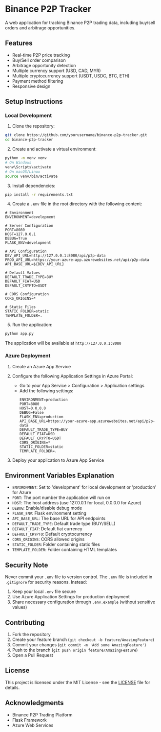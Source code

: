 # Binance P2P Tracker

A web application for tracking Binance P2P trading data, including buy/sell orders and arbitrage opportunities.

## Features

- Real-time P2P price tracking
- Buy/Sell order comparison
- Arbitrage opportunity detection
- Multiple currency support (USD, CAD, MYR)
- Multiple cryptocurrency support (USDT, USDC, BTC, ETH)
- Payment method filtering
- Responsive design

## Setup Instructions

### Local Development

1. Clone the repository:
```bash
git clone https://github.com/yourusername/binance-p2p-tracker.git
cd binance-p2p-tracker
```

2. Create and activate a virtual environment:
```bash
python -m venv venv
# On Windows
venv\Scripts\activate
# On macOS/Linux
source venv/bin/activate
```

3. Install dependencies:
```bash
pip install -r requirements.txt
```

4. Create a `.env` file in the root directory with the following content:
```env
# Environment
ENVIRONMENT=development

# Server Configuration
PORT=8080
HOST=127.0.0.1
DEBUG=True
FLASK_ENV=development

# API Configuration
DEV_API_URL=http://127.0.0.1:8080/api/p2p-data
PROD_API_URL=https://your-azure-app.azurewebsites.net/api/p2p-data
API_BASE_URL=${DEV_API_URL}

# Default Values
DEFAULT_TRADE_TYPE=BUY
DEFAULT_FIAT=USD
DEFAULT_CRYPTO=USDT

# CORS Configuration
CORS_ORIGINS=*

# Static Files
STATIC_FOLDER=static
TEMPLATE_FOLDER=.
```

5. Run the application:
```bash
python app.py
```

The application will be available at `http://127.0.0.1:8080`

### Azure Deployment

1. Create an Azure App Service
2. Configure the following Application Settings in Azure Portal:
   - Go to your App Service > Configuration > Application settings
   - Add the following settings:
     ```
     ENVIRONMENT=production
     PORT=8080
     HOST=0.0.0.0
     DEBUG=False
     FLASK_ENV=production
     API_BASE_URL=https://your-azure-app.azurewebsites.net/api/p2p-data
     DEFAULT_TRADE_TYPE=BUY
     DEFAULT_FIAT=USD
     DEFAULT_CRYPTO=USDT
     CORS_ORIGINS=*
     STATIC_FOLDER=static
     TEMPLATE_FOLDER=.
     ```

3. Deploy your application to Azure App Service

## Environment Variables Explanation

- `ENVIRONMENT`: Set to 'development' for local development or 'production' for Azure
- `PORT`: The port number the application will run on
- `HOST`: The host address (use 127.0.0.1 for local, 0.0.0.0 for Azure)
- `DEBUG`: Enable/disable debug mode
- `FLASK_ENV`: Flask environment setting
- `API_BASE_URL`: The base URL for API endpoints
- `DEFAULT_TRADE_TYPE`: Default trade type (BUY/SELL)
- `DEFAULT_FIAT`: Default fiat currency
- `DEFAULT_CRYPTO`: Default cryptocurrency
- `CORS_ORIGINS`: CORS allowed origins
- `STATIC_FOLDER`: Folder containing static files
- `TEMPLATE_FOLDER`: Folder containing HTML templates

## Security Note

Never commit your `.env` file to version control. The `.env` file is included in `.gitignore` for security reasons. Instead:
1. Keep your local `.env` file secure
2. Use Azure Application Settings for production deployment
3. Share necessary configuration through `.env.example` (without sensitive values)

## Contributing

1. Fork the repository
2. Create your feature branch (`git checkout -b feature/AmazingFeature`)
3. Commit your changes (`git commit -m 'Add some AmazingFeature'`)
4. Push to the branch (`git push origin feature/AmazingFeature`)
5. Open a Pull Request

## License

This project is licensed under the MIT License - see the [LICENSE](LICENSE) file for details.

## Acknowledgments

- Binance P2P Trading Platform
- Flask Framework
- Azure Web Services
